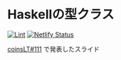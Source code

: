 # Haskellの型クラス

<!-- textlint-disable no-dead-link -->

[![Lint](https://github.com/coord-e/slide-type-class-lt/workflows/Lint/badge.svg)](https://github.com/coord-e/slide-type-class-lt/actions?query=workflow%3ALint)
[![Netlify Status](https://api.netlify.com/api/v1/badges/f993f682-be6c-45ac-a126-7c62fe0392a7/deploy-status)](https://app.netlify.com/sites/coorde-slide-type-class/deploys)

<!-- textlint-enable no-dead-link -->

[coinsLT#111](https://connpass.com/event/173974/) で発表したスライド
